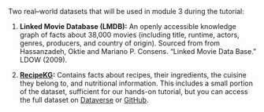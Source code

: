 Two real–world datasets that will be used in module 3 during the tutorial:

1. **Linked Movie Database (LMDB):** An openly accessible knowledge graph of facts about 38,000 movies (including title, runtime, actors, genres, producers, and country of origin). Sourced from from Hassanzadeh, Oktie and Mariano P. Consens. “Linked Movie Data Base.” LDOW (2009).

2. **[RecipeKG](https://dataverse.harvard.edu/dataset.xhtml?persistentId=doi:10.7910/DVN/99PNJ5):** Contains facts about recipes, their ingredients, the cuisine they belong to, and nutritional information. This includes a small portion of the dataset, sufficient for our hands-on tutorial, but you can access the full dataset on [Dataverse](https://dataverse.harvard.edu/dataset.xhtml?persistentId=doi:10.7910/DVN/99PNJ5) or [GitHub](https://github.com/IDIASLab/RecipeKG).
